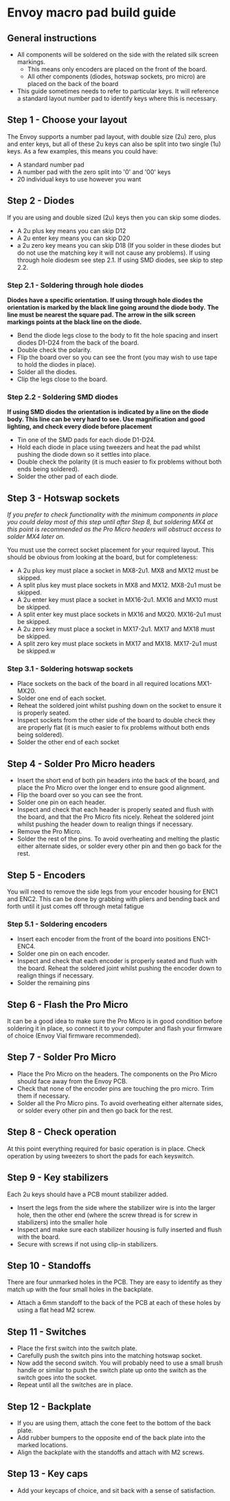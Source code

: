 # Envoy macro pad build guide

## General instructions
- All components will be soldered on the side with the related silk screen markings.
  - This means only encoders are placed on the front of the board.
  - All other components (diodes, hotswap sockets, pro micro) are placed on the back of the board
- This guide sometimes needs to refer to particular keys.  It will reference a standard layout number pad to identify keys where this is necessary.

## Step 1 - Choose your layout
The Envoy supports a number pad layout, with double size (2u) zero, plus and enter keys, but all of these 2u keys can also be split into two single (1u) keys.  As a few examples, this means you could have:
- A standard number pad
- A number pad with the zero split into '0' and '00' keys
- 20 individual keys to use however you want

## Step 2 - Diodes
If you are using and double sized (2u) keys then you can skip some diodes.
- A 2u plus key means you can skip D12
- A 2u enter key means you can skip D20
- a 2u zero key means you can skip D18
(If you solder in these diodes but do not use the matching key it will not cause any problems).
If using through hole diodesm see step 2.1.
If using SMD diodes, see skip to step 2.2.

### Step 2.1 - Soldering through hole diodes
__Diodes have a specific orientation.__
__If using through hole diodes the orientation is marked by the black line going around the diode body.__
__The line must be nearest the square pad.  The arrow in the silk screen markings points at the black line on the diode.__
- Bend the diode legs close to the body to fit the hole spacing and insert diodes D1-D24 from the back of the board.  
- Double check the polarity.  
- Flip the board over so you can see the front (you may wish to use tape to hold the diodes in place).
- Solder all the diodes.
- Clip the legs close to the board.

### Step 2.2 - Soldering SMD diodes
__If using SMD diodes the orientation is indicated by a line on the diode body.  This line can be very hard to see.  Use magnification and good lighting, and check every diode before placement__
- Tin one of the SMD pads for each diode D1-D24.
- Hold each diode in place using tweezers and heat the pad whilst pushing the diode down so it settles into place.
- Double check the polarity (it is much easier to fix problems without both ends being soldered).
- Solder the other pad of each diode.

## Step 3 - Hotswap sockets
_If you prefer to check functionality with the minimum components in place you could delay most of this step until after Step 8, but soldering MX4 at this point is recommended as the Pro Micro headers will obstruct access to solder MX4 later on._

You must use the correct socket placement for your required layout.  This should be obvious from looking at the board, but for completeness:
- A 2u plus key must place a socket in MX8-2u1.  MX8 and MX12 must be skipped.
- A split plus key must place sockets in MX8 and MX12.   MX8-2u1 must be skipped.
- A 2u enter key must place a socket in MX16-2u1.  MX16 and MX10 must be skipped.
- A split enter key must place sockets in MX16 and MX20.   MX16-2u1 must be skipped.
- A 2u zero key must place a socket in MX17-2u1.  MX17 and MX18 must be skipped.
- A split zero key must place sockets in MX17 and MX18.   MX17-2u1 must be skipped.w

### Step 3.1 - Soldering hotswap sockets
- Place sockets on the back of the board in all required locations MX1-MX20.
- Solder one end of each socket.
- Reheat the soldered joint whilst pushing down on the socket to ensure it is properly seated.
- Inspect sockets from the other side of the board to double check they are properly flat (it is much easier to fix problems without both ends being soldered).
- Solder the other end of each socket

## Step 4 - Solder Pro Micro headers
- Insert the short end of both pin headers into the back of the board, and place the Pro Micro over the longer end to ensure good alignment.
- Flip the board over so you can see the front.
- Solder one pin on each header.
- Inspect and check that each header is properly seated and flush with the board, and that the Pro Micro fits nicely.  Reheat the soldered joint whilst pushing the header down to realign things if necessary.
- Remove the Pro Micro.
- Solder the rest of the pins.  To avoid overheating and melting the plastic either alternate sides, or solder every other pin and then go back for the rest.

## Step 5 - Encoders
You will need to remove the side legs from your encoder housing for ENC1 and ENC2.  This can be done by grabbing with pliers and bending back and forth until it just comes off through metal fatigue
### Step 5.1 - Soldering encoders
- Insert each encoder from the front of the board into positions ENC1-ENC4.
- Solder one pin on each encoder.
- Inspect and check that each encoder is properly seated and flush with the board.  Reheat the soldered joint whilst pushing the encoder down to realign things if necessary.
- Solder the remaining pins

## Step 6 - Flash the Pro Micro 
It can be a good idea to make sure the Pro Micro is in good condition before soldering it in place, so connect it to your computer and flash your firmware of choice (Envoy Vial firmware recommended).

## Step 7 - Solder Pro Micro
- Place the Pro Micro on the headers.  The components on the Pro Micro should face away from the Envoy PCB.
- Check that none of the encoder pins are touching the pro micro.  Trim them if necessary.
- Solder all the Pro Micro pins.  To avoid overheating either alternate sides, or solder every other pin and then go back for the rest.

## Step 8 - Check operation
At this point everything required for basic operation is in place.  Check operation by using tweezers to short the pads for each keyswitch.

## Step 9 - Key stabilizers
Each 2u keys should have a PCB mount stabilizer added.
- Insert the legs from the side where the stabilizer wire is into the larger hole, then the other end (where the screw thread is for screw in stabilizers) into the smaller hole
- Inspect and make sure each stabilizer housing is fully inserted and flush with the board.
- Secure with screws if not using clip-in stabilizers.

## Step 10 - Standoffs
There are four unmarked holes in the PCB.  They are easy to identify as they match up with the four small holes in the backplate.
- Attach a 6mm standoff to the back of the PCB at each of these holes by using a flat head M2 screw.

## Step 11 - Switches
- Place the first switch into the switch plate.
- Carefully push the switch pins into the matching hotswap socket.
- Now add the second switch.  You will probably need to use a small brush handle or similar to push the switch plate up onto the switch as the switch goes into the socket.
- Repeat until all the switches are in place.

## Step 12 - Backplate
- If you are using them, attach the cone feet to the bottom of the back plate.
- Add rubber bumpers to the opposite end of the back plate into the marked locations.
- Align the backplate with the standoffs and attach with M2 screws.

## Step 13 - Key caps
- Add your keycaps of choice, and sit back with a sense of satisfaction.
